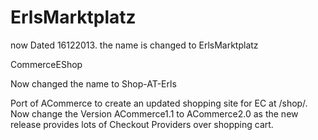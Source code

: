 ErlsMarktplatz
==============

now Dated 16122013. the name is changed to ErlsMarktplatz


CommerceEShop

Now changed the name to Shop-AT-Erls


Port of ACommerce to create an updated shopping site for EC at /shop/. Now change the Version ACommerce1.1 to ACommerce2.0 as the new release provides lots of Checkout Providers over shopping cart.
